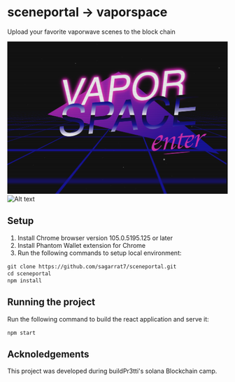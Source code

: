 # sceneportal -> vaporspace

Upload your favorite vaporwave scenes to the block chain 

![Alt text](/screenshots/homepage.png "Home Page")
![Alt text](/screenshots/main.png "Main Page")

## Setup 

1. Install Chrome browser version 105.0.5195.125 or later
2. Install Phantom Wallet extension for Chrome
3. Run the following commands to setup local environment:

```
git clone https://github.com/sagarrat7/sceneportal.git
cd sceneportal 
npm install

```

## Running the project

Run the following command to build the react application and serve it:

```
npm start

```
## Acknoledgements 

This project was developed during buildPr3tti's solana Blockchain camp.
